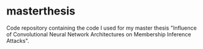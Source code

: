 # masterthesis
Code repository containing the code I used for my master thesis "Influence of Convolutional Neural Network Architectures on Membership Inference Attacks".
